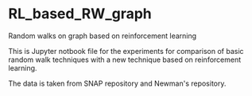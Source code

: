 # RL_based_RW_graph
Random walks on graph based on reinforcement learning

This is Jupyter notbook file for the experiments for comparison of basic random walk techniques with a new technique based on reinforcement learning.

The data is taken from SNAP repository and Newman's repository.
